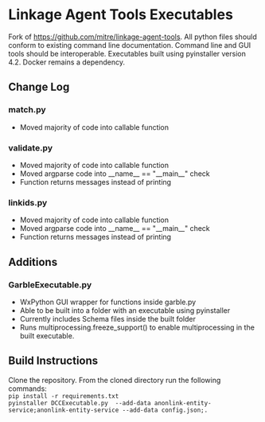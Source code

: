 # Linkage Agent Tools Executables
Fork of https://github.com/mitre/linkage-agent-tools. All python files should conform to existing command line documentation. Command line and GUI tools should be interoperable. Executables built using pyinstaller version 4.2. Docker remains a dependency.
## Change Log
### match.py
- Moved majority of code into callable function

### validate.py
- Moved majority of code into callable function
- Moved argparse code into \_\_name\_\_ == "\_\_main\_\_" check
- Function returns messages instead of printing

### linkids.py
- Moved majority of code into callable function
- Moved argparse code into \_\_name\_\_ == "\_\_main\_\_" check
- Function returns messages instead of printing

## Additions
### GarbleExecutable.py
- WxPython GUI wrapper for functions inside garble.py
- Able to be built into a folder with an executable using pyinstaller
- Currently includes Schema files inside the built folder
- Runs multiprocessing.freeze_support() to enable multiprocessing in the built executable.


## Build Instructions
Clone the repository. From the cloned directory run the following commands:  
`pip install -r requirements.txt`  
`pyinstaller DCCExecutable.py  --add-data anonlink-entity-service;anonlink-entity-service --add-data config.json;.`

